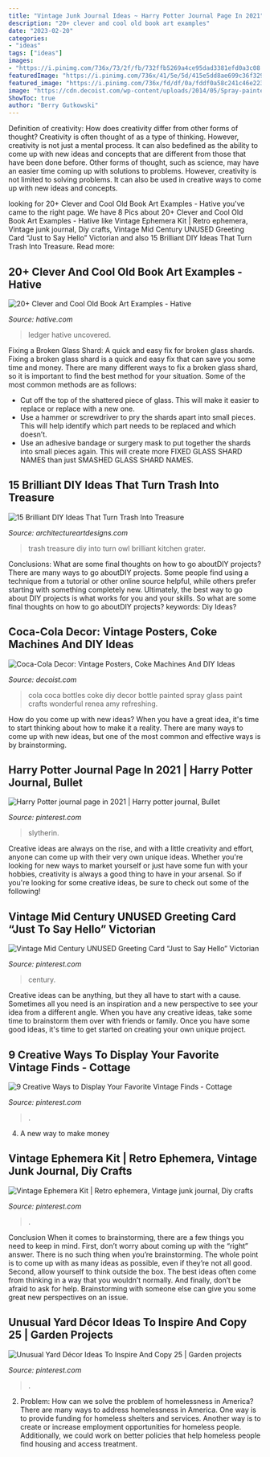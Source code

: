 ```yaml
---
title: "Vintage Junk Journal Ideas ~ Harry Potter Journal Page In 2021"
description: "20+ clever and cool old book art examples"
date: "2023-02-20"
categories:
- "ideas"
tags: ["ideas"]
images:
- "https://i.pinimg.com/736x/73/2f/fb/732ffb5269a4ce95dad3381efd0a3c08.jpg"
featuredImage: "https://i.pinimg.com/736x/41/5e/5d/415e5dd8ae699c36f3296ee7d9699ce0.jpg"
featured_image: "https://i.pinimg.com/736x/fd/df/0a/fddf0a58c241c46e22357b6295382e56.jpg"
image: "https://cdn.decoist.com/wp-content/uploads/2014/05/Spray-painted-Coke-bottles-is-a-wonderful-DIY-project-idea.jpg"
ShowToc: true
author: "Berry Gutkowski"
---
```



Definition of creativity: How does creativity differ from other forms of thought?
Creativity is often thought of as a type of thinking. However, creativity is not just a mental process. It can also bedefined as the ability to come up with new ideas and concepts that are different from those that have been done before. Other forms of thought, such as science, may have an easier time coming up with solutions to problems. However, creativity is not limited to solving problems. It can also be used in creative ways to come up with new ideas and concepts.

	

		
looking for 20+ Clever and Cool Old Book Art Examples - Hative you've came to the right page. We have 8 Pics about 20+ Clever and Cool Old Book Art Examples - Hative like Vintage Ephemera Kit | Retro ephemera, Vintage junk journal, Diy crafts, Vintage Mid Century UNUSED Greeting Card “Just to Say Hello” Victorian and also 15 Brilliant DIY Ideas That Turn Trash Into Treasure. Read more:
		
    
## 20+ Clever And Cool Old Book Art Examples - Hative

<img loading=lazy src="http://hative.com/wp-content/uploads/2014/05/old-book-art/3-altered-book-art-project.jpg" onerror="this.onerror=null;this.src='https://tse4.mm.bing.net/th?id=OIP.DIFqBsODCDMEHS_37yVfjwHaKI&amp;pid=15.1';" alt="20+ Clever and Cool Old Book Art Examples - Hative">

_Source: hative.com_

>ledger hative uncovered. 

	

Fixing a Broken Glass Shard: A quick and easy fix for broken glass shards.
Fixing a broken glass shard is a quick and easy fix that can save you some time and money. There are many different ways to fix a broken glass shard, so it is important to find the best method for your situation. Some of the most common methods are as follows:
- Cut off the top of the shattered piece of glass. This will make it easier to replace or replace with a new one.
- Use a hammer or screwdriver to pry the shards apart into small pieces. This will help identify which part needs to be replaced and which doesn’t.
- Use an adhesive bandage or surgery mask to put together the shards into small pieces again. This will create more FIXED GLASS SHARD NAMES than just SMASHED GLASS SHARD NAMES.

    
## 15 Brilliant DIY Ideas That Turn Trash Into Treasure

<img loading=lazy src="https://www.architectureartdesigns.com/wp-content/uploads/2016/10/15-Brilliant-DIY-Ideas-That-Turn-Trash-Into-Treasure-5.jpg" onerror="this.onerror=null;this.src='https://tse2.mm.bing.net/th?id=OIP.GJT7_lUot_ulBTsz5uUgGgHaJ3&amp;pid=15.1';" alt="15 Brilliant DIY Ideas That Turn Trash Into Treasure">

_Source: architectureartdesigns.com_

>trash treasure diy into turn owl brilliant kitchen grater. 

	

Conclusions: What are some final thoughts on how to go aboutDIY projects?
There are many ways to go aboutDIY projects. Some people find using a technique from a tutorial or other online source helpful, while others prefer starting with something completely new. Ultimately, the best way to go about DIY projects is what works for you and your skills. So what are some final thoughts on how to go aboutDIY projects? keywords: Diy Ideas?

    
## Coca-Cola Decor: Vintage Posters, Coke Machines And DIY Ideas

<img loading=lazy src="https://cdn.decoist.com/wp-content/uploads/2014/05/Spray-painted-Coke-bottles-is-a-wonderful-DIY-project-idea.jpg" onerror="this.onerror=null;this.src='https://tse4.mm.bing.net/th?id=OIP.xbCmGuW4dyDkhmtB34i0IgHaKW&amp;pid=15.1';" alt="Coca-Cola Decor: Vintage Posters, Coke Machines And DIY Ideas">

_Source: decoist.com_

>cola coca bottles coke diy decor bottle painted spray glass paint crafts wonderful renea amy refreshing. 

	

How do you come up with new ideas?
When you have a great idea, it's time to start thinking about how to make it a reality. There are many ways to come up with new ideas, but one of the most common and effective ways is by brainstorming.

    
## Harry Potter Journal Page In 2021 | Harry Potter Journal, Bullet

<img loading=lazy src="https://i.pinimg.com/736x/6b/ed/91/6bed914107ad327f0e7f31e2b53190a1.jpg" onerror="this.onerror=null;this.src='https://tse4.mm.bing.net/th?id=OIP.V5d1aijQsyUGLtthhLtpJgHaJ3&amp;pid=15.1';" alt="Harry Potter journal page in 2021 | Harry potter journal, Bullet">

_Source: pinterest.com_

>slytherin. 

	

Creative ideas are always on the rise, and with a little creativity and effort, anyone can come up with their very own unique ideas. Whether you're looking for new ways to market yourself or just have some fun with your hobbies, creativity is always a good thing to have in your arsenal. So if you're looking for some creative ideas, be sure to check out some of the following!

    
## Vintage Mid Century UNUSED Greeting Card “Just To Say Hello” Victorian

<img loading=lazy src="https://i.pinimg.com/736x/41/5e/5d/415e5dd8ae699c36f3296ee7d9699ce0.jpg" onerror="this.onerror=null;this.src='https://tse2.mm.bing.net/th?id=OIP.UBcUjEycbvT_CBrGav6jZgHaKW&amp;pid=15.1';" alt="Vintage Mid Century UNUSED Greeting Card “Just to Say Hello” Victorian">

_Source: pinterest.com_

>century. 

	

Creative ideas can be anything, but they all have to start with a cause. Sometimes all you need is an inspiration and a new perspective to see your idea from a different angle. When you have any creative ideas, take some time to brainstorm them over with friends or family. Once you have some good ideas, it's time to get started on creating your own unique project.

    
## 9 Creative Ways To Display Your Favorite Vintage Finds - Cottage

<img loading=lazy src="https://i.pinimg.com/736x/73/2f/fb/732ffb5269a4ce95dad3381efd0a3c08.jpg" onerror="this.onerror=null;this.src='https://tse4.mm.bing.net/th?id=OIP.G-VGF9swTYoMTOE6PbG-MgHaJQ&amp;pid=15.1';" alt="9 Creative Ways to Display Your Favorite Vintage Finds - Cottage">

_Source: pinterest.com_

>. 

	

4. A new way to make money 

    
## Vintage Ephemera Kit | Retro Ephemera, Vintage Junk Journal, Diy Crafts

<img loading=lazy src="https://i.pinimg.com/736x/d8/3d/ae/d83daeb485650bf48c58ff1ada8b3fc8.jpg" onerror="this.onerror=null;this.src='https://tse4.mm.bing.net/th?id=OIP.5rVQH5dXkR9Tb-_bO-17DgHaHa&amp;pid=15.1';" alt="Vintage Ephemera Kit | Retro ephemera, Vintage junk journal, Diy crafts">

_Source: pinterest.com_

>. 

	

Conclusion
When it comes to brainstorming, there are a few things you need to keep in mind. First, don’t worry about coming up with the “right” answer. There is no such thing when you’re brainstorming. The whole point is to come up with as many ideas as possible, even if they’re not all good. Second, allow yourself to think outside the box. The best ideas often come from thinking in a way that you wouldn’t normally. And finally, don’t be afraid to ask for help. Brainstorming with someone else can give you some great new perspectives on an issue.

    
## Unusual Yard Décor Ideas To Inspire And Copy 25 | Garden Projects

<img loading=lazy src="https://i.pinimg.com/736x/fd/df/0a/fddf0a58c241c46e22357b6295382e56.jpg" onerror="this.onerror=null;this.src='https://tse4.mm.bing.net/th?id=OIP.BQ5ULjRYe5bHQvfjGmbu7wHaLt&amp;pid=15.1';" alt="Unusual Yard Décor Ideas To Inspire And Copy 25 | Garden projects">

_Source: pinterest.com_

>. 

	

2. Problem:
How can we solve the problem of homelessness in America?
There are many ways to address homelessness in America. One way is to provide funding for homeless shelters and services. Another way is to create or increase employment opportunities for homeless people. Additionally, we could work on better policies that help homeless people find housing and access treatment.

